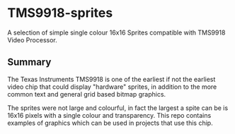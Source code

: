 # TMS9918-sprites
A selection of simple single colour 16x16 Sprites compatible with TMS9918 Video Processor.

## Summary
The Texas Instruments TMS9918 is one of the earliest if not the earliest video chip that could display "hardware" sprites, in addition to the more common text and general grid based bitmap graphics.  

The sprites were not large and colourful, in fact the largest a spite can be is 16x16 pixels with a single colour and transparency.  This repo contains examples of graphics which can be used in projects that use this chip.  
